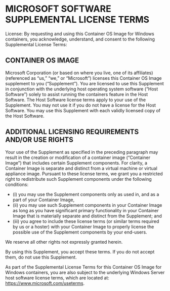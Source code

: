 
# MICROSOFT SOFTWARE SUPPLEMENTAL LICENSE TERMS

License:  By requesting and using this Container OS Image for Windows containers, you acknowledge, understand, and consent to the following Supplemental License Terms:

## CONTAINER OS IMAGE 

Microsoft Corporation (or based on where you live, one of its affiliates) (referenced as “us,” “we,” or “Microsoft”) licenses this Container OS Image supplement to you (“Supplement”). You are licensed to use this Supplement in conjunction with the underlying host operating system software (“Host Software”) solely to assist running the containers feature in the Host Software.  The Host Software license terms apply to your use of the Supplement. You may not use it if you do not have a license for the Host Software. You may use this Supplement with each validly licensed copy of the Host Software.

## ADDITIONAL LICENSING REQUIREMENTS AND/OR USE RIGHTS 

Your use of the Supplement as specified in the preceding paragraph may result in the creation or modification of a container image (“Container Image”) that includes certain Supplement components. For clarity, a Container Image is separate and distinct from a virtual machine or virtual appliance image.  Pursuant to these license terms, we grant you a restricted right to redistribute such Supplement components under the following conditions:

* (i) you may use the Supplement components only as used in, and as a part of your Container Image,
* (ii) you may use such Supplement components in your Container Image as long as you have significant primary functionality in your Container Image that is materially separate and distinct from the Supplement; and 
* (iii) you agree to include these license terms (or similar terms required by us or a hoster) with your Container Image to properly license the possible use of the Supplement components by your end-users.

We reserve all other rights not expressly granted herein.

By using this Supplement, you accept these terms. If you do not accept them, do not use this Supplement.

As part of the Supplemental License Terms for this Container OS Image for Windows containers, you are also subject to the underlying Windows Server host software license terms, which are located at: https://www.microsoft.com/useterms.  
